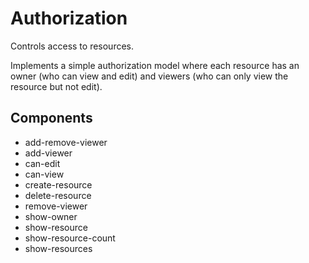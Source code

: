 # Authorization

Controls access to resources.

Implements a simple authorization model where
each resource has an owner (who can view and edit)
and viewers (who can only view the resource but
not edit).

## Components

- add-remove-viewer
- add-viewer
- can-edit
- can-view
- create-resource
- delete-resource
- remove-viewer
- show-owner
- show-resource
- show-resource-count
- show-resources
